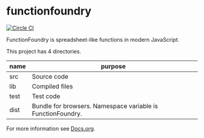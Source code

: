 # functionfoundry

[![Circle CI](https://circleci.com/gh/FunctionFoundry/functionfoundry.svg?style=svg)](https://circleci.com/gh/FunctionFoundry)

FunctionFoundry is spreadsheet-like functions in modern JavaScript.

This project has 4 directories.

| name | purpose |
| ------------- | ----------- |
|src| Source code |
|lib| Compiled files |
|test| Test code |
|dist| Bundle for browsers. Namespace variable is FunctionFoundry. |

For more information see [Docs.org](./Docs.org).
